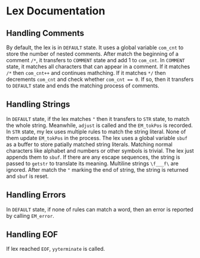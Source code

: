 # Lex Documentation

## Handling Comments

By default, the lex is in `DEFAULT` state. It uses a global variable `com_cnt` to store the number of nested comments.
After match the beginning of a comment `/*`, it transfers to `COMMENT` state and add 1 to `com_cnt`.
In `COMMENT` state, it matches all characters that can appear in a comment.
If it matches `/*` then `com_cnt++` and continues mathching.
If it matches `*/` then decrements `com_cnt` and check whether `com_cnt == 0`. If so, then it transfers to `DEFAULT` state and ends the matching process of comments.

## Handling Strings

In `DEFAULT` state, if the lex matches `"` then it transfers to `STR` state, to match the whole string. Meanwhile, `adjust` is called and the `EM_tokPos` is recorded.
In `STR` state, my lex uses multiple rules to match the string literal. None of them update `EM_tokPos` in the process. The lex uses a global variable `sbuf` as a buffer to store patially matched string literals.
Matching normal characters like alphabet and numbers or other symbols is trivial. The lex just appends them to `sbuf`. If there are any escape sequences, the string is passed to `getstr` to translate its meaning.
Multiline strings `\f___f\` are ignored.
After match the `"` marking the end of string, the string is returned and `sbuf` is reset.

## Handling Errors

In `DEFAULT` state, if none of rules can match a word, then an error is reported by calling `EM_error`.

## Handling EOF

If lex reached `EOF`, `yyterminate` is called.
